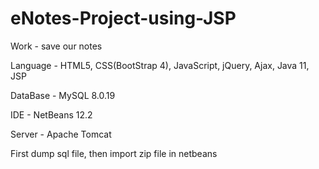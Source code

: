 # eNotes-Project-using-JSP

Work - save our notes

Language - HTML5, CSS(BootStrap 4), JavaScript, jQuery, Ajax, Java 11, JSP

DataBase - MySQL 8.0.19

IDE - NetBeans 12.2

Server - Apache Tomcat

First dump sql file, then import zip file in netbeans
